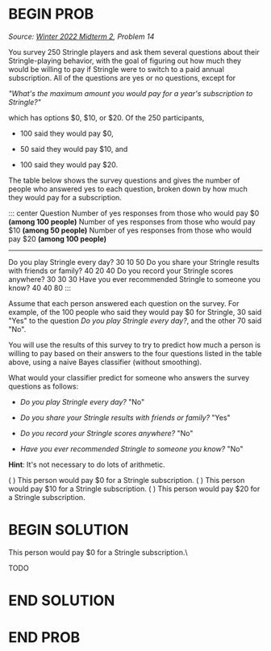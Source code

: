 # BEGIN PROB

<i>Source: [Winter 2022 Midterm 2](../wi22-midterm2/index.html), Problem 14</i>

You survey 250 Stringle players and ask them several questions
about their Stringle-playing behavior, with the goal of figuring out how
much they would be willing to pay if Stringle were to switch to a paid
annual subscription. All of the questions are yes or no questions,
except for

*"What's the maximum amount you would pay for a year's subscription to Stringle?"*

which has options \$0, \$10, or \$20. Of the 250 participants,

-   100 said they would pay \$0,

-   50 said they would pay \$10, and

-   100 said they would pay \$20.

The table below shows the survey questions and gives the number of
people who answered yes to each question, broken down by how much they
would pay for a subscription.

::: center
  Question                                                     Number of yes responses from those who would pay \$0 **(among 100 people)**   Number of yes responses from those who would pay \$10 **(among 50 people)**   Number of yes responses from those who would pay \$20 **(among 100 people)**
  ------------------------------------------------------------ ----------------------------------------------------------------------------- ----------------------------------------------------------------------------- ------------------------------------------------------------------------------
  Do you play Stringle every day?                              30                                                                            10                                                                            50
  Do you share your Stringle results with friends or family?   40                                                                            20                                                                            40
  Do you record your Stringle scores anywhere?                 30                                                                            30                                                                            30
  Have you ever recommended Stringle to someone you know?      40                                                                            40                                                                            80
:::

Assume that each person answered each question on the survey. For
example, of the 100 people who said they would pay \$0 for Stringle, 30
said "Yes" to the question *Do you play Stringle every day?*, and the
other 70 said "No".

You will use the results of this survey to try to predict how much a
person is willing to pay based on their answers to the four questions
listed in the table above, using a naive Bayes classifier (without
smoothing).

What would your classifier predict for someone who answers the survey
questions as follows:

-   *Do you play Stringle every day?* "No"

-   *Do you share your Stringle results with friends or family?* "Yes"

-   *Do you record your Stringle scores anywhere?* "No"

-   *Have you ever recommended Stringle to someone you know?* "No"

**Hint**: It's not necessary to do lots of arithmetic.

( ) This person would pay \$0 for a Stringle subscription.
( ) This person would pay \$10 for a Stringle subscription.
( ) This person would pay \$20 for a Stringle subscription.

# BEGIN SOLUTION

This person would pay \$0 for a Stringle subscription.\

TODO

# END SOLUTION

# END PROB